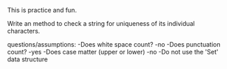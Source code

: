 This is practice and fun.

Write an method to check a string for uniqueness of its individual characters.

questions/assumptions:
-Does white space count? -no
-Does punctuation count? -yes
-Does case matter (upper or lower) -no
-Do not use the 'Set' data structure

